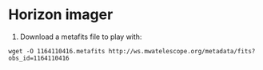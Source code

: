 # Horizon imager

1. Download a metafits file to play with:
```
wget -O 1164110416.metafits http://ws.mwatelescope.org/metadata/fits?obs_id=1164110416
```

